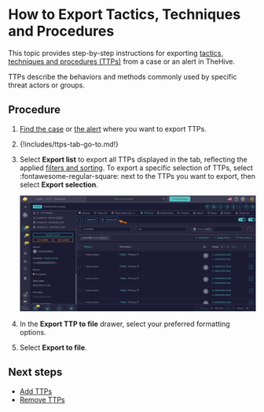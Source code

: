 # How to Export Tactics, Techniques and Procedures

This topic provides step-by-step instructions for exporting [tactics, techniques and procedures (TTPs)](about-ttps.md) from a case or an alert in TheHive.

TTPs describe the behaviors and methods commonly used by specific threat actors or groups.

<h2>Procedure</h2>

1. [Find the case](../search-for-cases/find-a-case.md) or [the alert](../../alerts/search-for-alerts/find-an-alert.md) where you want to export TTPs.

2. {!includes/ttps-tab-go-to.md!}

3. Select **Export list** to export all TTPs displayed in the tab, reflecting the applied [filters and sorting](../../about-filtering-and-sorting.md). To export a specific selection of TTPs, select :fontawesome-regular-square: next to the TTPs you want to export, then select **Export selection**.

    ![Export list TTPs](../../../../images/user-guides/analyst-corner/cases/export-list-ttps.png)

4. In the **Export TTP to file** drawer, select your preferred formatting options.

5. Select **Export to file**.

<h2>Next steps</h2>

* [Add TTPs](add-ttps.md)
* [Remove TTPs](remove-ttps.md)